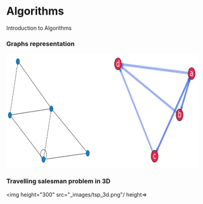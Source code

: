 # Algorithms

Introduction to Algorithms

### Graphs representation

<img height="300" src="_images/graps_repr.png"/>

### Travelling salesman problem in 3D

<img height="300" src="_images/tsp_3d.png"/ height=>